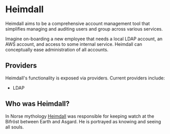 # Heimdall

Heimdall aims to be a comprehensive account management tool that simplifies
managing and auditing users and group across various services.

Imagine on-boarding a new employee that needs a local LDAP account, an AWS
account, and access to some internal service. Heimdall can conceptually ease
administration of all accounts.

## Providers

Heimdall's functionality is exposed via providers. Current providers include:

* LDAP

## Who was Heimdall?

In Norse mythology [Heimdall](https://en.wikipedia.org/wiki/Heimdallr) was
responsible for keeping watch at the Bifröst between Earth and Asgard. He
is portrayed as knowing and seeing all souls.
